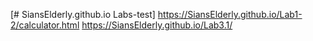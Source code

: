 [# SiansElderly.github.io
Labs-test]
https://SiansElderly.github.io/Lab1-2/calculator.html
https://SiansElderly.github.io/Lab3.1/
